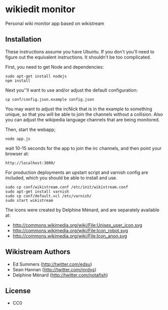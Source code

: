 wikiedit monitor
==========

Personal wiki monitor app based on wikistream

Installation
------------

These instructions assume you have Ubuntu. If you don't you'll need to figure
out the equivalent instructions. It shouldn't be too complicated. 

First, you need to get Node and dependencies:

    sudo apt-get install nodejs
    npm install

Next you''ll want to use and/or adjust the default configuration:

    cp conf/config.json.example config.json

You may want to adjust the ircNick that is in the example to something unique,
so that you will be able to join the channels without a collision. Also you 
can adjust the wikipedia language channels that are being monitored.

Then, start the webapp;

    node app.js

wait 10-15 seconds for the app to join the irc channels, and then
point your browser at:

    http://localhost:3000/

For production deployments an upstart script and varnish config are included, 
which you should be able to install and use.

    sudo cp conf/wikistream.conf /etc/init/wikistream.conf
    sudo apt-get install varnish
    sudo cp conf/default.vcl /etc/varnish/
    sudo start wikistream

The icons were created by Delphine Ménard, and are separately available at:

* http://commons.wikimedia.org/wiki/File:Unisex_user_icon.svg
* http://commons.wikimedia.org/wiki/File:Icon_robot.svg
* http://commons.wikimedia.org/wiki/File:Icon_anon.svg

Wikistream Authors
-------

* Ed Summers (http://twitter.com/edsu)
* Sean Hannan (http://twitter.com/mrdys)
* Delphine Ménard (http://twitter.com/notafish)

License
-------

* CC0
